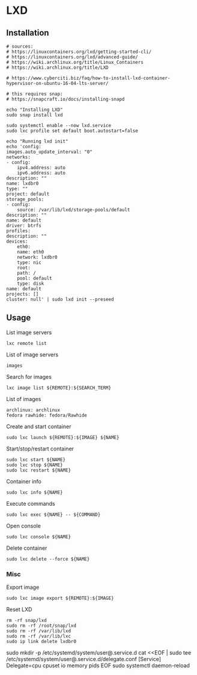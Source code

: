 # LXD
## Installation
	# sources:
	# https://linuxcontainers.org/lxd/getting-started-cli/
	# https://linuxcontainers.org/lxd/advanced-guide/
	# https://wiki.archlinux.org/title/Linux_Containers
	# https://wiki.archlinux.org/title/LXD
	
	# https://www.cyberciti.biz/faq/how-to-install-lxd-container-hypervisor-on-ubuntu-16-04-lts-server/

	# this requires snap:
	# https://snapcraft.io/docs/installing-snapd

	echo "Installing LXD"
	sudo snap install lxd

	sudo systemctl enable --now lxd.service
	sudo lxc profile set default boot.autostart=false

	echo "Running lxd init"
	echo 'config:
	images.auto_update_interval: "0"
	networks:
	- config:
		ipv4.address: auto
		ipv6.address: auto
	description: ""
	name: lxdbr0
	type: ""
	project: default
	storage_pools:
	- config:
		source: /var/lib/lxd/storage-pools/default
	description: ""
	name: default
	driver: btrfs
	profiles:
	description: ""
	devices:
		eth0:
		name: eth0
		network: lxdbr0
		type: nic
		root:
		path: /
		pool: default
		type: disk
	name: default
	projects: []
	cluster: null' | sudo lxd init --preseed

## Usage
List image servers
```
lxc remote list
```
List of image servers
```
images
```
Search for images

```
lxc image list ${REMOTE}:${SEARCH_TERM}
```
List of images
```
archlinux: archlinux
fedora rawhide: fedora/Rawhide
```
Create and start container
```
sudo lxc launch ${REMOTE}:${IMAGE} ${NAME}
```
Start/stop/restart container
```
sudo lxc start ${NAME}
sudo lxc stop ${NAME}
sudo lxc restart ${NAME}
```
Container info
```
sudo lxc info ${NAME}
```
Execute commands
```
sudo lxc exec ${NAME} -- ${COMMAND}
```
Open console
```
sudo lxc console ${NAME}
```
Delete container
```
sudo lxc delete --force ${NAME}
```
### Misc
Export image
```
sudo lxc image export ${REMOTE}:${IMAGE}
```
Reset LXD
```
rm -rf snap/lxd
sudo rm -rf /root/snap/lxd
sudo rm -rf /var/lib/lxd
sudo rm -rf /var/lib/lxc
sudo ip link delete lxdbr0
```

sudo mkdir -p /etc/systemd/system/user@.service.d
cat <<EOF | sudo tee /etc/systemd/system/user@.service.d/delegate.conf
[Service]
Delegate=cpu cpuset io memory pids
EOF
sudo systemctl daemon-reload